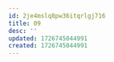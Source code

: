 ```yaml
---
id: 2je4mslq8pw36itqrlgj716
title: 09
desc: ''
updated: 1726745044991
created: 1726745044991
---
```

